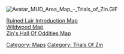 ![](Avatar_MUD_Area_Map_-_Trials_of_Zin.GIF "Avatar_MUD_Area_Map_-_Trials_of_Zin.GIF")

[Ruined Lair Introduction
Map](Ruined_Lair_Introduction_Map "wikilink")  
[Wildwood Map](Wildwood_Map "wikilink")  
[Zin's Hall Of Oddities Map](Zin's_Hall_Of_Oddities_Map "wikilink")  

[Category: Maps](Category:_Maps "wikilink") [Category: Trials Of
Zin](Category:_Trials_Of_Zin "wikilink")
